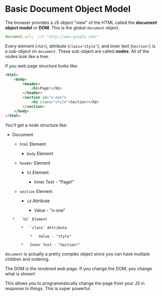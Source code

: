 # Basic Document Object Model

The browser provides a JS object "view" of the HTML called the **document object model** or **DOM**.
This is the global `document` object.

```js
document.url;  //> "http://www.google.com/"
```

Every element (`<h2>`), attribute (`class="style"`), and inner text (`Section!`) is a sub-object on `document`.
These sub-object are called **nodes**.
All of the nodes look like a tree.

If you web page structure looks like:

```html
<html>
    <body>
        <header>
            <h1>Page!</h1>
        </header>
        <section id="s-one">
            <h2 class="style">Section!</h2>
        </section>
    </body>
</html>
```

You'll get a node structure like:

*   Document

    *   `html` Element

        *   `body` Element

      *   `header` Element

          *   `h1` Element

              *   Inner Text - "Page!"

      *   `section` Element

          *   `id` Attribute

              *   Value - "s-one"

        *   `h2` Element

            *   `class` Attribute

                *   Value - "style"

            *   Inner Text - "Section!"

`document` is actually a pretty complex object since you can have multiple children and ordering.

The DOM _is the rendered web page_.
If you change the DOM, you change what is shown!

This allows you to programmatically change the page from your JS in response to things.
This is super powerful.
